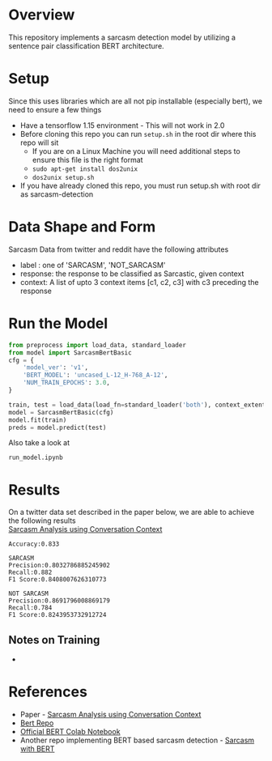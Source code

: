 # Overview
This repository implements a sarcasm detection model by utilizing a 
sentence pair classification BERT architecture.

# Setup
Since this uses libraries which are all not pip installable (especially bert), we need to ensure a few things
* Have a tensorflow 1.15 environment - This will not work in 2.0
* Before cloning this repo you can run ```setup.sh``` in the root dir where this repo will sit  
    * If you are on a Linux Machine you will need additional steps to ensure this file is the right format
    * ```sudo apt-get install dos2unix```
    * ```dos2unix setup.sh``` 
* If you have already cloned this repo, you must run setup.sh with root dir as sarcasm-detection

# Data Shape and Form
Sarcasm Data from twitter and reddit have the following attributes
* label : one of 'SARCASM', 'NOT_SARCASM'
* response: the response to be classified as Sarcastic, given context
* context: A list of upto 3 context items [c1, c2, c3] with c3 preceding the response 

# Run the Model
```python
from preprocess import load_data, standard_loader
from model import SarcasmBertBasic
cfg = {
    'model_ver': 'v1',
    'BERT_MODEL': 'uncased_L-12_H-768_A-12',
    'NUM_TRAIN_EPOCHS': 3.0,
}

train, test = load_data(load_fn=standard_loader('both'), context_extent='all', split=0.2)
model = SarcasmBertBasic(cfg)
model.fit(train)
preds = model.predict(test)
```
Also take a look at 
```
run_model.ipynb
```  

# Results
On a twitter data set described in the paper below, we are able to achieve the following results  
[Sarcasm Analysis using Conversation Context](https://arxiv.org/abs/1808.07531)
```
Accuracy:0.833

SARCASM
Precision:0.8032786885245902
Recall:0.882
F1 Score:0.8408007626310773
    
NOT SARCASM
Precision:0.8691796008869179
Recall:0.784
F1 Score:0.8243953732912724
```
## Notes on Training
* 

# References
* Paper - [Sarcasm Analysis using Conversation Context](https://arxiv.org/abs/1808.07531)
* [Bert Repo](https://github.com/google-research/bert)
* [Official BERT Colab Notebook](https://colab.research.google.com/github/tensorflow/tpu/blob/master/tools/colab/bert_finetuning_with_cloud_tpus.ipynb?hl=fr)
* Another repo implementing BERT based sarcasm detection - [Sarcasm with BERT](https://github.com/blazejdolicki/bert_sarcasm_detection) 



